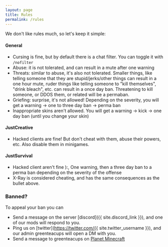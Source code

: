 ```yaml
---
layout: page
title: Rules
permalink: /rules
---
```


We don't like rules much, so let's keep it simple:

#### General
- Cursing is fine, but by default there is a chat filter. You can toggle it with `/nofilter`
- Abuse: it is not tolerated, and can result in a mute after one warning
- Threats: similar to abuse, it's also not tolerated. Smaller things, like telling someone that they are stupid/jerks/other things can result in a one hour mute, ruder things like telling someone to "kill themselves", "drink bleach", etc. can result in a once day ban. Threatening to kill someone, or DDOS them, or related will be a permaban.
- Griefing: surprise, it's not allowed! Depending on the severity, you will get a warning → one to three day ban → perma ban
- Inappropriate skins aren't allowed. You will get a warning → kick → one day ban (until you change your skin)


#### JustCreative
- Hacked clients are fine! But don't cheat with them, abuse their powers, etc. Also disable them in minigames.


#### JustSurvival
- Hacked client aren't fine ):, One warning, then a three day ban to a perma ban depending on the severity of the offense
- X-Ray is considered cheating, and has the same consequences as the bullet above.


### Banned?

To appeal your ban you can

- Send a message on the server [discord]({{ site.discord_link }}), and one of our mods will respond to you.
- Ping us on [twitter](https://twitter.com/{{ site.twitter_username }}), and our admin greenteacups will open a DM with you.
- Send a message to greenteacups on [Planet Minecraft](https://www.planetminecraft.com/server/just-creative/)